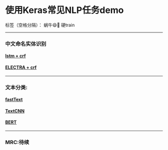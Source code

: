 # 使用Keras常见NLP任务demo

标签（空格分隔）： 蜗牛😄🐙 硬train 

---

### 中文命名实体识别
#### [lstm + crf](https://github.com/mujizi/keras_nlp/tree/master/NER/lstm_crf)
#### [ELECTRA + crf](https://github.com/mujizi/keras_nlp/tree/master/NER/CCKS_2017/src)

---

### 文本分类:
#### [fastText](https://github.com/mujizi/keras_nlp/tree/master/text_classification/fasttext)
#### [TextCNN](https://github.com/mujizi/keras_nlp/tree/master/text_classification/text_cnn)
#### [BERT](https://github.com/mujizi/keras_nlp/tree/master/text_classification/bert_cls)

---

### MRC:待续